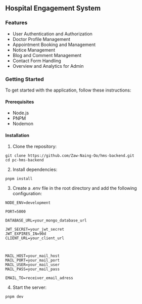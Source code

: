 ## Hospital Engagement System

### Features

- User Authentication and Authorization
- Doctor Profile Management
- Appointment Booking and Management
- Notice Management
- Blog and Comment Management
- Contact Form Handling
- Overview and Analytics for Admin

### Getting Started

To get started with the application, follow these instructions:

#### Prerequisites

- Node.js
- PNPM
- Nodemon

#### Installation

1. Clone the repository:

```
git clone https://github.com/Zaw-Naing-Oo/hms-backend.git
cd pc-hms-backend
```

2. Install dependencies:

```
pnpm install
```

3. Create a .env file in the root directory and add the following configuration:

```
NODE_ENV=development

PORT=5000

DATABASE_URL=your_mongo_database_url

JWT_SECRET=your_jwt_secret
JWT_EXPIRES_IN=90d
CLIENT_URL=your_client_url



MAIL_HOST=your_mail_host
MAIL_PORT=your_mail_port
MAIL_USER=your_mail_user
MAIL_PASS=your_mail_pass

EMAIL_TO=receiver_email_adress
```

4. Start the server:

```
pnpm dev
```
